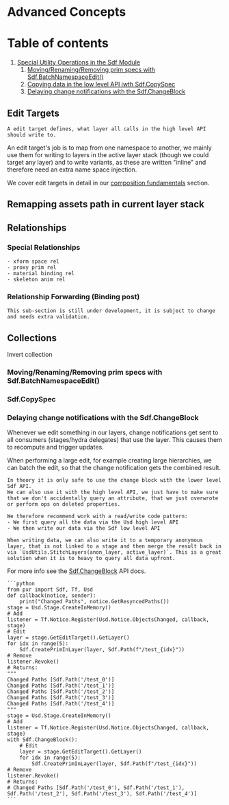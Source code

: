 # Advanced Concepts

# Table of contents
1. [Special Utility Operations in the Sdf Module]()
    1. [Moving/Renaming/Removing prim specs with Sdf.BatchNamespaceEdit()](#sdfBatchNamespaceEdit)
    1. [Copying data in the low level API iwth Sdf.CopySpec](#sdfCopySpec)
    1. [Delaying change notifications with the Sdf.ChangeBlock](#sdfChangeBlock)
    
## Edit Targets
~~~admonish tip title="Pro Tip | Edit Targets"
A edit target defines, what layer all calls in the high level API should write to.
~~~

An edit target's job is to map from one namespace to another, we mainly use them for writing to layers in the active layer stack (though we could target any layer) and to write variants, as these are written "inline" and therefore need an extra name space injection. 

We cover edit targets in detail in our [composition fundamentals](../core/composition/fundamentals.md#compositionFundamentalsEditTarget) section.

## Remapping assets path in current layer stack

## Relationships

### Special Relationships
    - xform space rel
    - proxy prim rel
    - material binding rel
    - skeleton anim rel

### Relationship Forwarding (Binding post)
~~~admonish question title="Still under construction!"
This sub-section is still under development, it is subject to change and needs extra validation.
~~~

## Collections
Invert collection

### Moving/Renaming/Removing prim specs with Sdf.BatchNamespaceEdit()

### Sdf.CopySpec

### Delaying change notifications with the Sdf.ChangeBlock <a name="sdfChangeBlock"></a>
Whenever we edit something in our layers, change notifications get sent to all consumers (stages/hydra delegates) that use the layer. This causes them to recompute and trigger updates.

When performing a large edit, for example creating large hierarchies, we can batch the edit, so that the change notification gets the combined result.

~~~admonish danger title="Pro Tip | When/How to use Sdf.ChangeBlocks"
In theory it is only safe to use the change block with the lower level Sdf API.
We can also use it with the high level API, we just have to make sure that we don't accidentally query an attribute, that we just overwrote or perform ops on deleted properties.

We therefore recommend work with a read/write code pattern:
- We first query all the data via the Usd high level API
- We then write our data via the Sdf low level API

When writing data, we can also write it to a temporary anonymous layer, that is not linked to a stage and then merge the result back in via `UsdUtils.StitchLayers(anon_layer, active_layer)`. This is a great solution when it is to heavy to query all data upfront.
~~~

For more info see the [Sdf.ChangeBlock](https://openusd.org/dev/api/class_sdf_change_block.html) API docs.

~~~admonish tip title=""
```python
from pxr import Sdf, Tf, Usd
def callback(notice, sender):
    print("Changed Paths", notice.GetResyncedPaths())
stage = Usd.Stage.CreateInMemory()
# Add
listener = Tf.Notice.Register(Usd.Notice.ObjectsChanged, callback, stage)
# Edit
layer = stage.GetEditTarget().GetLayer()
for idx in range(5):
    Sdf.CreatePrimInLayer(layer, Sdf.Path(f"/test_{idx}"))
# Remove
listener.Revoke()
# Returns:
"""
Changed Paths [Sdf.Path('/test_0')]
Changed Paths [Sdf.Path('/test_1')]
Changed Paths [Sdf.Path('/test_2')]
Changed Paths [Sdf.Path('/test_3')]
Changed Paths [Sdf.Path('/test_4')]
"""
stage = Usd.Stage.CreateInMemory()
# Add
listener = Tf.Notice.Register(Usd.Notice.ObjectsChanged, callback, stage)
with Sdf.ChangeBlock():
    # Edit
    layer = stage.GetEditTarget().GetLayer()
    for idx in range(5):
        Sdf.CreatePrimInLayer(layer, Sdf.Path(f"/test_{idx}"))
# Remove
listener.Revoke()
# Returns:
# Changed Paths [Sdf.Path('/test_0'), Sdf.Path('/test_1'), Sdf.Path('/test_2'), Sdf.Path('/test_3'), Sdf.Path('/test_4')]
```
~~~










